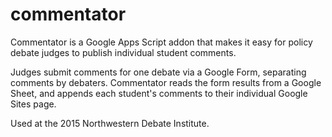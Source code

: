 # commentator
Commentator is a Google Apps Script addon that makes it easy for policy debate judges to publish individual student comments.

Judges submit comments for one debate via a Google Form, separating comments by debaters. Commentator reads the form results from a Google Sheet, and appends each student's comments to their individual Google Sites page.

Used at the 2015 Northwestern Debate Institute.
